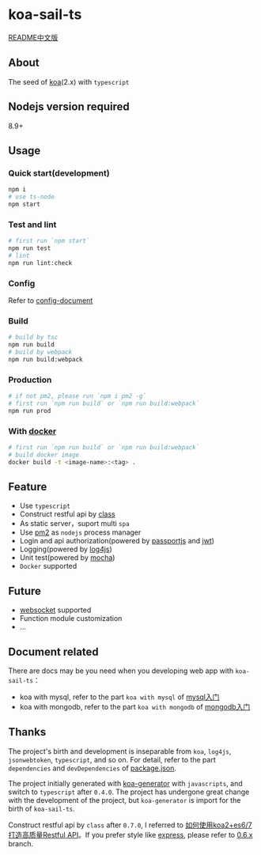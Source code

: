 # koa-sail-ts

[README中文版](README.md)

## About
The seed of [koa](https://github.com/koajs/koa)(2.x) with `typescript`

## Nodejs version required
8.9+

## Usage
### Quick start(development)
```bash
npm i
# use ts-node
npm start
```

### Test and lint
```bash
# first run `npm start`
npm run test
# lint
npm run lint:check
```

### Config
Refer to [config-document](docs/config-document.md)

### Build

```bash
# build by tsc
npm run build
# build by webpack
npm run build:webpack
```

### Production
```bash
# if not pm2, please run `npm i pm2 -g`
# first run `npm run build` or `npm run build:webpack`
npm run prod
```

### With [docker](https://www.docker.com)
```bash
# first run `npm run build` or `npm run build:webpack`
# build docker image
docker build -t <image-name>:<tag> .
```

## Feature
+ Use `typescript`
+ Construct restful api by [class](https://developer.mozilla.org/en-US/docs/Web/JavaScript/Reference/Classes)
+ As static server，suport multi `spa`
+ Use [pm2](http://pm2.keymetrics.io) as `nodejs` process manager
+ Login and api authorization(powered by [passportjs](http://www.passportjs.org) and [jwt](https://github.com/auth0/node-jsonwebtoken))
+ Logging(powered by [log4js](https://github.com/stritti/log4js))
+ Unit test(powered by [mocha](https://mochajs.org/))
+ `Docker` supported

## Future
+ [websocket](https://developer.mozilla.org/en-US/docs/Web/API/WebSockets_API) supported
+ Function module customization
+ ...

## Document related
There are docs may be you need when you developing web app with `koa-sail-ts`：

+ koa with mysql, refer to the part `koa with mysql` of [mysql入门](https://github.com/vdfor/docs/blob/master/MySQL%E5%85%A5%E9%97%A8.md)
+ koa with mongodb, refer to the part `koa with mongodb` of [mongodb入门](https://github.com/vdfor/docs/blob/master/MongoDB%E5%85%A5%E9%97%A8.md)

## Thanks
The project's birth and development is inseparable from `koa`, `log4js`, `jsonwebtoken`, `typescript`, and so on. For detail, refer to the part `dependencies` and `devDependencies` of [package.json](package.json).

The project initially generated with [koa-generator](https://github.com/17koa/koa-generator) with `javascripts`, and switch to `typescript` after `0.4.0`. The project has undergone great change with the development of the project, but `koa-generator` is import for the birth of `koa-sail-ts`.

Construct restful api by `class` after `0.7.0`, I referred to [如何使用koa2+es6/7打造高质量Restful API](https://zhuanlan.zhihu.com/p/26216336)。If you prefer style like [express](https://github.com/expressjs/express), please refer to [0.6.x](https://github.com/vdfor/koa-sail-ts/tree/0.6.x) branch.
